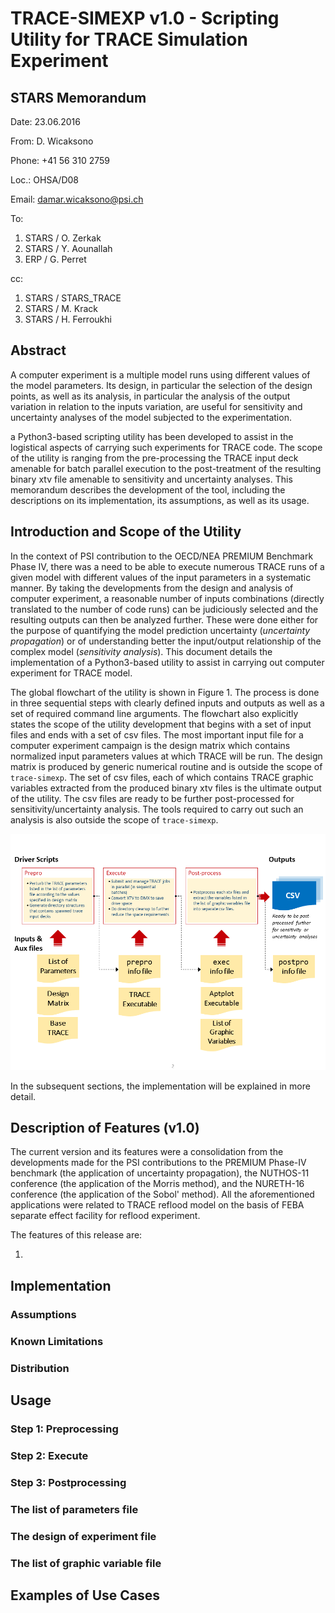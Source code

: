 # TRACE-SIMEXP v1.0 - Scripting Utility for TRACE Simulation Experiment

## STARS Memorandum

Date: 23.06.2016

From: D. Wicaksono

Phone: +41 56 310 2759

Loc.: OHSA/D08

Email: damar.wicaksono@psi.ch

To: 

 1. STARS / O. Zerkak 
 2. STARS / Y. Aounallah
 3. ERP / G. Perret

cc:
 
 1. STARS / STARS_TRACE
 2. STARS / M. Krack
 3. STARS / H. Ferroukhi 

## Abstract

A computer experiment is a multiple model runs using different values of 
the model parameters. Its design, in particular the selection of the 
design points, as well as its analysis, in particular the analysis of 
the output variation in relation to the inputs variation, are useful for 
sensitivity and uncertainty analyses of the model subjected to the 
experimentation.

a Python3-based scripting utility has been developed to assist in the 
logistical aspects of carrying such experiments for TRACE code. 
The scope of the utility is ranging from the pre-processing the TRACE 
input deck amenable for batch parallel execution to the post-treatment 
of the resulting binary xtv file amenable to sensitivity and uncertainty 
analyses. This memorandum describes the development of the tool, 
including the descriptions on its implementation, its assumptions, 
as well as its usage.

## Introduction and Scope of the Utility
 
In the context of PSI contribution to the OECD/NEA PREMIUM Benchmark 
Phase IV, there was a need to be able to execute numerous TRACE runs of 
a given model with different values of the input parameters in a 
systematic manner. By taking the developments from the design and 
analysis of computer experiment, a reasonable number of inputs 
combinations (directly translated to the number of code runs) can be 
judiciously selected and the resulting outputs can then be analyzed 
further. These were done either for the purpose of quantifying the 
model prediction uncertainty (*uncertainty propagation*) or of 
understanding better the input/output relationship of the complex model 
(*sensitivity analysis*). This document details the implementation of a 
Python3-based utility to assist in carrying out computer experiment for 
TRACE model.

The global flowchart of the utility is shown in Figure 1.
The process is done in three sequential steps with clearly defined 
inputs and outputs as well as a set of required command line arguments.
The flowchart also explicitly states the scope of the utility 
development that begins with a set of input files and ends with a set of
csv files. The most important input file for a computer experiment 
campaign is the design matrix which contains normalized input parameters 
values at which TRACE will be run. The design matrix is produced by 
generic numerical routine and is outside the scope of `trace-simexp`.
The set of csv files, each of which contains TRACE graphic variables 
extracted from the produced binary xtv files is the ultimate output of 
the utility.
The csv files are ready to be further post-processed for 
sensitivity/uncertainty analysis. The tools required to carry out such 
an analysis is also outside the scope of `trace-simexp`.

![Figure 1: Generic flowchart of trace-simexp including the required input files](figures/flowchart.png)


In the subsequent sections, the implementation will be explained in more 
detail.

## Description of Features (v1.0)

The current version and its features were a consolidation from the 
developments made for the PSI contributions to the PREMIUM Phase-IV 
benchmark (the application of uncertainty propagation), the NUTHOS-11 
conference (the application of the Morris method), and the NURETH-16 
conference (the application of the Sobol' method). 
All the aforementioned applications were related to TRACE reflood model 
on the basis of FEBA separate effect facility for reflood experiment.

The features of this release are:

1. 

## Implementation

<!--TODO Some notes on implementation--> 

### Assumptions

<!--TODO Carefully mention/list the assumptions used--> 

### Known Limitations

<!-- TODO list the current known limitations -->

### Distribution 

<!--TODO How the utility being distributed within STARS--> 


## Usage

<!--TODO General usage of the utility--> 

### Step 1: Preprocessing

<!--TODO What does the prepro phase do?--> 

### Step 2: Execute

<!--TODO What does the exec phase do?--> 

### Step 3: Postprocessing

<!--TODO What does the postpro phase do?--> 

### The list of parameters file

<!--TODO Carefully describe the syntax of `paramlist` file--> 

### The design of experiment file

<!--TODO Carefully describe the syntax of design of experiment file--> 

### The list of graphic variable file

<!--TODO Carefully describe the syntax of list of graphic variable--> 


## Examples of Use Cases

<!--TODO Some example of use cases-->
